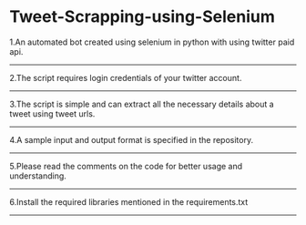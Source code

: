 # Tweet-Scrapping-using-Selenium

1.An automated bot created using selenium in python with using twitter paid api.
<br>
<hr>
2.The script requires login credentials of your twitter account.
<br>
<hr>
3.The script is simple and can extract all the necessary details about a tweet using tweet urls.
<br>
<hr>
4.A sample input and output format is specified in the repository.
<br>
<hr>
5.Please read the comments on the code for better usage and understanding.
<br>
<hr>
6.Install the required libraries mentioned in the requirements.txt
<br>
<hr>
